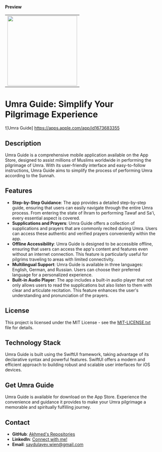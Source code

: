 #### Preview

<table border=0>
    <tr>
        <td>
            <image src=https://github.com/Saydulayev/umra/blob/main/umra/Gif/Final1693649288.gif width=230 align=center>
        </td>
    </tr>
</table>

# Umra Guide: Simplify Your Pilgrimage Experience

![Umra Guide]  https://apps.apple.com/app/id1673683355

## Description
Umra Guide is a comprehensive mobile application available on the App Store, designed to assist millions of Muslims worldwide in performing the pilgrimage of Umra. With its user-friendly interface and easy-to-follow instructions, Umra Guide aims to simplify the process of performing Umra according to the Sunnah.

## Features
- **Step-by-Step Guidance**: The app provides a detailed step-by-step guide, ensuring that users can easily navigate through the entire Umra process. From entering the state of Ihram to performing Tawaf and Sa'i, every essential aspect is covered.
- **Supplications and Prayers**: Umra Guide offers a collection of supplications and prayers that are commonly recited during Umra. Users can access these authentic and verified prayers conveniently within the app.
- **Offline Accessibility**: Umra Guide is designed to be accessible offline, ensuring that users can access the app's content and features even without an internet connection. This feature is particularly useful for pilgrims traveling to areas with limited connectivity.
- **Multilingual Support**: Umra Guide is available in three languages: English, German, and Russian. Users can choose their preferred language for a personalized experience.
- **Built-in Audio Player**: The app includes a built-in audio player that not only allows users to read the supplications but also listen to them with clear and articulate recitation. This feature enhances the user's understanding and pronunciation of the prayers.

## License

This project is licensed under the MIT License - see the [MIT-LICENSE.txt](https://github.com/git/git-scm.com/blob/main/MIT-LICENSE.txt) file for details.

## Technology Stack
Umra Guide is built using the SwiftUI framework, taking advantage of its declarative syntax and powerful features. SwiftUI offers a modern and efficient approach to building robust and scalable user interfaces for iOS devices.


## Get Umra Guide
Umra Guide is available for download on the App Store. Experience the convenience and guidance it provides to make your Umra pilgrimage a memorable and spiritually fulfilling journey.

## Contact
- **GitHub**: [Akhmed's Repositories](https://github.com/Saydulayev)
- **LinkedIn**: [Connect with me!](https://www.linkedin.com/in/akhmed-saydulayev-0b7582270/)
- **Email**: [saydulayev.wien@gmail.com](mailto:saydulayev.wien@gmail.com)
